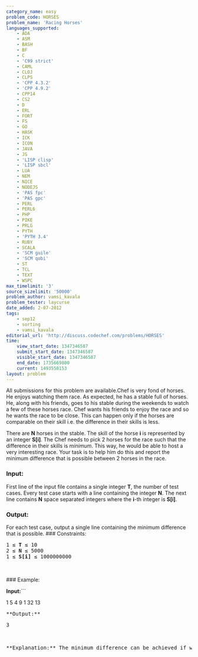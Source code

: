 ```yaml
---
category_name: easy
problem_code: HORSES
problem_name: 'Racing Horses'
languages_supported:
    - ADA
    - ASM
    - BASH
    - BF
    - C
    - 'C99 strict'
    - CAML
    - CLOJ
    - CLPS
    - 'CPP 4.3.2'
    - 'CPP 4.9.2'
    - CPP14
    - CS2
    - D
    - ERL
    - FORT
    - FS
    - GO
    - HASK
    - ICK
    - ICON
    - JAVA
    - JS
    - 'LISP clisp'
    - 'LISP sbcl'
    - LUA
    - NEM
    - NICE
    - NODEJS
    - 'PAS fpc'
    - 'PAS gpc'
    - PERL
    - PERL6
    - PHP
    - PIKE
    - PRLG
    - PYTH
    - 'PYTH 3.4'
    - RUBY
    - SCALA
    - 'SCM guile'
    - 'SCM qobi'
    - ST
    - TCL
    - TEXT
    - WSPC
max_timelimit: '3'
source_sizelimit: '50000'
problem_author: vamsi_kavala
problem_tester: laycurse
date_added: 2-07-2012
tags:
    - sep12
    - sorting
    - vamsi_kavala
editorial_url: 'http://discuss.codechef.com/problems/HORSES'
time:
    view_start_date: 1347346587
    submit_start_date: 1347346587
    visible_start_date: 1347346587
    end_date: 1735669800
    current: 1493558153
layout: problem
---
```

All submissions for this problem are available.Chef is very fond of horses. He enjoys watching them race. As expected, he has a stable full of horses. He, along with his friends, goes to his stable during the weekends to watch a few of these horses race. Chef wants his friends to enjoy the race and so he wants the race to be close. This can happen only if the horses are comparable on their skill i.e. the difference in their skills is less.

There are **N** horses in the stable. The skill of the horse **i** is represented by an integer **S\[i\]**. The Chef needs to pick 2 horses for the race such that the difference in their skills is _minimum_. This way, he would be able to host a very interesting race. Your task is to help him do this and report the minimum difference that is possible between 2 horses in the race.

### Input:

First line of the input file contains a single integer **T**, the number of test cases.
Every test case starts with a line containing the integer **N**.
The next line contains **N** space separated integers where the **i**-th integer is **S\[i\]**.
### Output:

For each test case, output a single line containing the minimum difference that is possible. ### Constraints:

<pre>
1 ≤ <b>T</b> ≤ 10
2 ≤ <b>N</b> ≤ 5000
1 ≤ <b>S[i]</b> ≤ 1000000000


</pre>### Example:
**Input:**```

1
5
4 9 1 32 13


<pre>**Output:**<pre>
3


</pre>**Explanation:** The minimum difference can be achieved if we pick horses with skills 1 and 4 for the race.